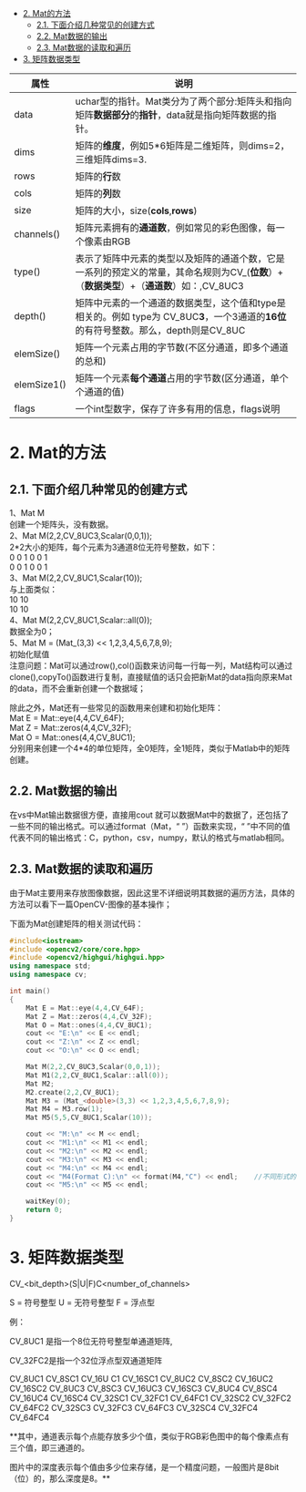 <!-- TOC -->

- [2. Mat的方法](#2-mat的方法)
  - [2.1. 下面介绍几种常见的创建方式](#21-下面介绍几种常见的创建方式)
  - [2.2. Mat数据的输出](#22-mat数据的输出)
  - [2.3. Mat数据的读取和遍历](#23-mat数据的读取和遍历)
- [3. 矩阵数据类型](#3-矩阵数据类型)

<!-- /TOC -->

属性|说明
---|---
data|uchar型的指针。Mat类分为了两个部分:矩阵头和指向矩阵**数据部分**的**指针**，data就是指向矩阵数据的指针。
dims|矩阵的**维度**，例如5*6矩阵是二维矩阵，则dims=2，三维矩阵dims=3.
rows|矩阵的**行**数
cols|矩阵的**列**数
size|矩阵的大小，size(**cols**,**rows**)
channels()|矩阵元素拥有的**通道数**，例如常见的彩色图像，每一个像素由RGB
type()|表示了矩阵中元素的类型以及矩阵的通道个数，它是一系列的预定义的常量，其命名规则为CV_(**位数**）+（**数据类型**）+（**通道数**）如：,CV_8UC3
depth()|矩阵中元素的一个通道的数据类型，这个值和type是相关的。例如 type为 CV_8UC**3**，一个3通道的**16位**的有符号整数。那么，depth则是CV_8UC
elemSize()|矩阵一个元素占用的字节数(不区分通道，即多个通道的总和)
elemSize1()|矩阵一个元素**每个通道**占用的字节数(区分通道，单个个通道的值)
flags|一个int型数字，保存了许多有用的信息，flags说明

# 2. Mat的方法

## 2.1. 下面介绍几种常见的创建方式

1、Mat M  
创建一个矩阵头，没有数据。  
2、Mat M(2,2,CV_8UC3,Scalar(0,0,1));  
2*2大小的矩阵，每个元素为3通道8位无符号整数，如下：  
0 0 1 0 0 1  
0 0 1 0 0 1  
3、Mat M(2,2,CV_8UC1,Scalar(10));  
与上面类似：  
10 10  
10 10  
4、Mat M(2,2,CV_8UC1,Scalar::all(0));  
数据全为0；  
5、Mat M = (Mat_(3,3) << 1,2,3,4,5,6,7,8,9);  
初始化赋值  
注意问题：Mat可以通过row(),col()函数来访问每一行每一列，Mat结构可以通过clone(),copyTo()函数进行复制，直接赋值的话只会把新Mat的data指向原来Mat的data，而不会重新创建一个数据域；  

除此之外，Mat还有一些常见的函数用来创建和初始化矩阵：  
Mat E = Mat::eye(4,4,CV_64F);  
Mat Z = Mat::zeros(4,4,CV_32F);  
Mat O = Mat::ones(4,4,CV_8UC1);  
分别用来创建一个4*4的单位矩阵，全0矩阵，全1矩阵，类似于Matlab中的矩阵创建。  

## 2.2. Mat数据的输出  

在vs中Mat输出数据很方便，直接用cout 就可以数据Mat中的数据了，还包括了一些不同的输出格式。可以通过format（Mat，“ ”）函数来实现，“ ”中不同的值代表不同的输出格式：C，python，csv，numpy，默认的格式与matlab相同。

## 2.3. Mat数据的读取和遍历

由于Mat主要用来存放图像数据，因此这里不详细说明其数据的遍历方法，具体的方法可以看下一篇OpenCV-图像的基本操作；  

下面为Mat创建矩阵的相关测试代码：

```c++
#include<iostream>  
#include <opencv2/core/core.hpp>  
#include <opencv2/highgui/highgui.hpp>
using namespace std;
using namespace cv;  

int main()
{
    Mat E = Mat::eye(4,4,CV_64F);
    Mat Z = Mat::zeros(4,4,CV_32F);
    Mat O = Mat::ones(4,4,CV_8UC1);
    cout << "E:\n" << E << endl;
    cout << "Z:\n" << Z << endl;
    cout << "O:\n" << O << endl;

    Mat M(2,2,CV_8UC3,Scalar(0,0,1));
    Mat M1(2,2,CV_8UC1,Scalar::all(0));
    Mat M2;
    M2.create(2,2,CV_8UC1);
    Mat M3 = (Mat_<double>(3,3) << 1,2,3,4,5,6,7,8,9);
    Mat M4 = M3.row(1);
    Mat M5(5,5,CV_8UC1,Scalar(10));

    cout << "M:\n" << M << endl;
    cout << "M1:\n" << M1 << endl;
    cout << "M2:\n" << M2 << endl;
    cout << "M3:\n" << M3 << endl;
    cout << "M4:\n" << M4 << endl;
    cout << "M4(Format C):\n" << format(M4,"C") << endl;    //不同形式的输出
    cout << "M5:\n" << M5 << endl;

    waitKey(0);
    return 0;
}
```

# 3. 矩阵数据类型

CV_<bit_depth>(S|U|F)C<number_of_channels>

S = 符号整型 U = 无符号整型 F = 浮点型

例：

CV_8UC1 是指一个8位无符号整型单通道矩阵,

CV_32FC2是指一个32位浮点型双通道矩阵

CV_8UC1 CV_8SC1 CV_16U C1 CV_16SC1
CV_8UC2 CV_8SC2 CV_16UC2 CV_16SC2
CV_8UC3 CV_8SC3 CV_16UC3 CV_16SC3
CV_8UC4 CV_8SC4 CV_16UC4 CV_16SC4
CV_32SC1 CV_32FC1 CV_64FC1
CV_32SC2 CV_32FC2 CV_64FC2
CV_32SC3 CV_32FC3 CV_64FC3
CV_32SC4 CV_32FC4 CV_64FC4

**其中，通道表示每个点能存放多少个值，类似于RGB彩色图中的每个像素点有三个值，即三通道的。

图片中的深度表示每个值由多少位来存储，是一个精度问题，一般图片是8bit（位）的，那么深度是8。**